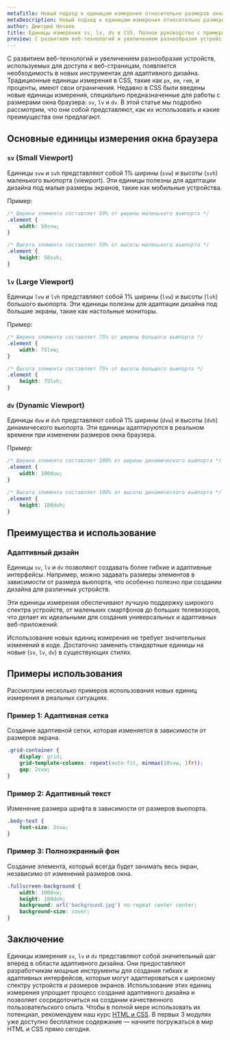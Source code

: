 ```yaml
---
metaTitle: Новый подход к единицам измерения относительно размеров окна браузера в CSS; sv, lv, dv
metaDescription: Новый подход к единицам измерения относительно размеров окна браузера в CSS; sv, lv, dv
author: Дмитрий Нечаев
title: Единицы измерения sv, lv, dv в CSS. Полное руководство с примерами
preview: С развитием веб-технологий и увеличением разнообразия устройств, используемых для доступа к веб-страницам, появляется необходимость в новых инструментах для адаптивного дизайна.
---
```


С развитием веб-технологий и увеличением разнообразия устройств, используемых для доступа к веб-страницам, появляется необходимость в новых инструментах для адаптивного дизайна. Традиционные единицы измерения в CSS, такие как `px`, `em`, `rem`, и проценты, имеют свои ограничения. Недавно в CSS были введены новые единицы измерения, специально предназначенные для работы с размерами окна браузера: `sv`, `lv` и `dv`. В этой статье мы подробно рассмотрим, что они собой представляют, как их использовать и какие преимущества они предлагают.

## Основные единицы измерения окна браузера

### `sv` (Small Viewport)

Единицы `svw` и `svh` представляют собой 1% ширины (`svw`) и высоты (`svh`) маленького вьюпорта (viewport). Эти единицы полезны для адаптации дизайна под малые размеры экранов, такие как мобильные устройства.

Пример:

```css
/* Ширина элемента составляет 50% от ширины маленького вьюпорта */
.element {
    width: 50svw;
}

/* Высота элемента составляет 50% от высоты маленького вьюпорта */
.element {
    height: 50svh;
}

```

### `lv` (Large Viewport)

Единицы `lvw` и `lvh` представляют собой 1% ширины (`lvw`) и высоты (`lvh`) большого вьюпорта. Эти единицы полезны для адаптации дизайна под большие экраны, такие как настольные мониторы.

Пример:

```css
/* Ширина элемента составляет 75% от ширины большого вьюпорта */
.element {
    width: 75lvw;
}

/* Высота элемента составляет 75% от высоты большого вьюпорта */
.element {
    height: 75lvh;
}

```

### `dv` (Dynamic Viewport)

Единицы `dvw` и `dvh` представляют собой 1% ширины (`dvw`) и высоты (`dvh`) динамического вьюпорта. Эти единицы адаптируются в реальном времени при изменении размеров окна браузера.

Пример:

```css
/* Ширина элемента составляет 100% от ширины динамического вьюпорта */
.element {
    width: 100dvw;
}

/* Высота элемента составляет 100% от высоты динамического вьюпорта */
.element {
    height: 100dvh;
}

```

## Преимущества и использование

### Адаптивный дизайн

Единицы `sv`, `lv` и `dv` позволяют создавать более гибкие и адаптивные интерфейсы. Например, можно задавать размеры элементов в зависимости от размера вьюпорта, что особенно полезно при создании дизайна для различных устройств.

Эти единицы измерения обеспечивают лучшую поддержку широкого спектра устройств, от маленьких смартфонов до больших телевизоров, что делает их идеальными для создания универсальных и адаптивных веб-приложений.

Использование новых единиц измерения не требует значительных изменений в коде. Достаточно заменить стандартные единицы на новые (`sv`, `lv`, `dv`) в существующих стилях.

## Примеры использования

Рассмотрим несколько примеров использования новых единиц измерения в реальных ситуациях.

### Пример 1: Адаптивная сетка

Создание адаптивной сетки, которая изменяется в зависимости от размеров экрана.

```css
.grid-container {
    display: grid;
    grid-template-columns: repeat(auto-fit, minmax(10svw, 1fr));
    gap: 2svw;
}

```

### Пример 2: Адаптивный текст

Изменение размера шрифта в зависимости от размеров вьюпорта.

```css
.body-text {
    font-size: 2svw;
}

```

### Пример 3: Полноэкранный фон

Создание элемента, который всегда будет занимать весь экран, независимо от изменений размеров окна.

```css
.fullscreen-background {
    width: 100dvw;
    height: 100dvh;
    background: url('background.jpg') no-repeat center center;
    background-size: cover;
}

```

## Заключение

Единицы измерения `sv`, `lv` и `dv` представляют собой значительный шаг вперед в области адаптивного дизайна. Они предоставляют разработчикам мощные инструменты для создания гибких и адаптивных интерфейсов, которые могут адаптироваться к широкому спектру устройств и размеров экранов. Использование этих единиц измерения упрощает процесс создания адаптивного дизайна и позволяет сосредоточиться на создании качественного пользовательского опыта. Чтобы в полной мере использовать их потенциал, рекомендуем наш курс [HTML и CSS](https://purpleschool.ru/course/html-css?utm_source=knowledgebase&utm_medium=text&utm_campaign=Edinitsy-izmereniya-sv-lv-dv-v-CSS-Polnoe-rukovodstvo-s-primerami). В первых 3 модулях уже доступно бесплатное содержание — начните погружаться в мир HTML и CSS прямо сегодня.
